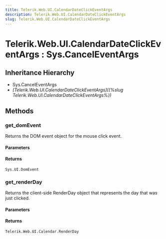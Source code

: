 ```yaml
---
title: Telerik.Web.UI.CalendarDateClickEventArgs
description: Telerik.Web.UI.CalendarDateClickEventArgs
slug: Telerik.Web.UI.CalendarDateClickEventArgs
---
```


# Telerik.Web.UI.CalendarDateClickEventArgs : Sys.CancelEventArgs 

## Inheritance Hierarchy

* Sys.CancelEventArgs
* *[Telerik.Web.UI.CalendarDateClickEventArgs]({%slug Telerik.Web.UI.CalendarDateClickEventArgs%})*


## Methods

###  get_domEvent

Returns the DOM event object for the mouse click event.

#### Parameters

#### Returns

`Sys.UI.DomEvent` 

### get_renderDay

Returns the client-side RenderDay object that represents the day that was just clicked.

#### Parameters

#### Returns

`Telerik.Web.UI.Calendar.RenderDay` 



